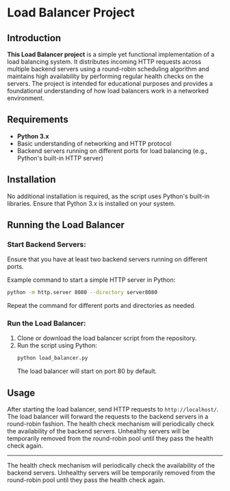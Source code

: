 # Load Balancer Project

## Introduction

**This Load Balancer project** is a simple yet functional implementation of a load balancing system. It distributes incoming HTTP requests across multiple backend servers using a round-robin scheduling algorithm and maintains high availability by performing regular health checks on the servers. The project is intended for educational purposes and provides a foundational understanding of how load balancers work in a networked environment.

## Requirements

- **Python 3.x**
- Basic understanding of networking and HTTP protocol
- Backend servers running on different ports for load balancing (e.g., Python's built-in HTTP server)

## Installation

No additional installation is required, as the script uses Python's built-in libraries. Ensure that Python 3.x is installed on your system.

## Running the Load Balancer

### Start Backend Servers:

Ensure that you have at least two backend servers running on different ports.

Example command to start a simple HTTP server in Python:
```bash
python -m http.server 8080 --directory server8080
```
Repeat the command for different ports and directories as needed.

### Run the Load Balancer:

1. Clone or download the load balancer script from the repository.
2. Run the script using Python:
   ```bash
   python load_balancer.py
   ```
   The load balancer will start on port 80 by default.

## Usage

After starting the load balancer, send HTTP requests to `http://localhost/`. The load balancer will forward the requests to the backend servers in a round-robin fashion. The health check mechanism will periodically check the availability of the backend servers. Unhealthy servers will be temporarily removed from the round-robin pool until they pass the health check again.

---

The health check mechanism will periodically check the availability of the backend servers.
Unhealthy servers will be temporarily removed from the round-robin pool until they pass the health check again.
